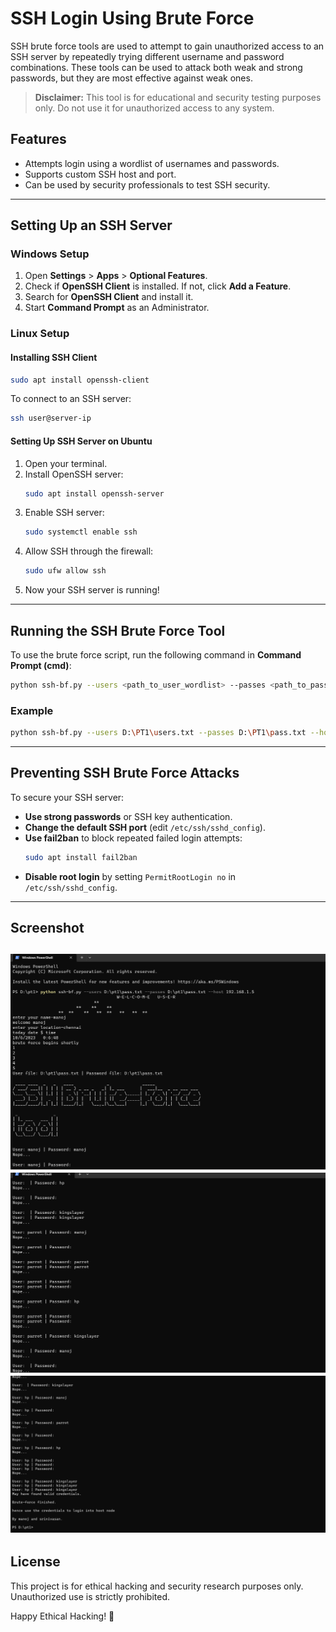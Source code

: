 # SSH Login Using Brute Force

SSH brute force tools are used to attempt to gain unauthorized access to an SSH server by repeatedly trying different username and password combinations. These tools can be used to attack both weak and strong passwords, but they are most effective against weak ones.

> **Disclaimer:** This tool is for educational and security testing purposes only. Do not use it for unauthorized access to any system.

## Features
- Attempts login using a wordlist of usernames and passwords.
- Supports custom SSH host and port.
- Can be used by security professionals to test SSH security.

---

## Setting Up an SSH Server

### **Windows Setup**
1. Open **Settings** > **Apps** > **Optional Features**.
2. Check if **OpenSSH Client** is installed. If not, click **Add a Feature**.
3. Search for **OpenSSH Client** and install it.
4. Start **Command Prompt** as an Administrator.

### **Linux Setup**
#### **Installing SSH Client**
```bash
sudo apt install openssh-client
```
To connect to an SSH server:
```bash
ssh user@server-ip
```

#### **Setting Up SSH Server on Ubuntu**
1. Open your terminal.
2. Install OpenSSH server:
   ```bash
   sudo apt install openssh-server
   ```
3. Enable SSH server:
   ```bash
   sudo systemctl enable ssh
   ```
4. Allow SSH through the firewall:
   ```bash
   sudo ufw allow ssh
   ```
5. Now your SSH server is running!

---

## Running the SSH Brute Force Tool
To use the brute force script, run the following command in **Command Prompt (cmd)**:

```bash
python ssh-bf.py --users <path_to_user_wordlist> --passes <path_to_password_wordlist> --host <target_ip>
```

### **Example**
```bash
python ssh-bf.py --users D:\PT1\users.txt --passes D:\PT1\pass.txt --host 192.168.1.3
```

---

## Preventing SSH Brute Force Attacks
To secure your SSH server:
- **Use strong passwords** or SSH key authentication.
- **Change the default SSH port** (edit `/etc/ssh/sshd_config`).
- **Use fail2ban** to block repeated failed login attempts:
  ```bash
  sudo apt install fail2ban
  ```
- **Disable root login** by setting `PermitRootLogin no` in `/etc/ssh/sshd_config`.

---

## Screenshot
![Brute Force Attack](output1.png)
![Brute Force Attack1](output2.png)
![Brute Force Attack2](output3.png)
---

## License
This project is for ethical hacking and security research purposes only. Unauthorized use is strictly prohibited.

Happy Ethical Hacking! 🚀



